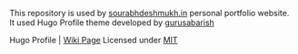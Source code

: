 This repository is used by [sourabhdeshmukh.in](https://sourabhdeshmukh.in) personal portfolio website. It used Hugo Profile theme developed by [gurusabarish](https://github.com/gurusabarish/)


Hugo Profile | [Wiki Page](https://github.com/gurusabarish/hugo-profile/wiki)
Licensed under [MIT](LICENSE)


